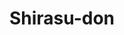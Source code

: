 ---
image_path: /images/photography/J-03.jpg
title: Shirasu-don
caption: Shirasu-don, an Enoshima classic that I had in a cliffside home-turned-restaurant
order: 6
---